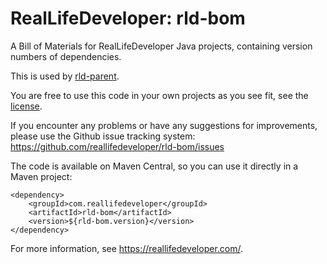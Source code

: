 RealLifeDeveloper: rld-bom
==========================

A Bill of Materials for RealLifeDeveloper Java projects, containing version numbers of dependencies.

This is used by [rld-parent](https://github.com/reallifedeveloper/rld-parent).

You are free to use this code in your own projects as you see fit, see the [license](LICENSE).

If you encounter any problems or have any suggestions for improvements, please use the Github issue tracking system:
https://github.com/reallifedeveloper/rld-bom/issues

The code is available on Maven Central, so you can use it directly in a Maven project:
```
<dependency>
    <groupId>com.reallifedeveloper</groupId>
    <artifactId>rld-bom</artifactId>
    <version>${rld-bom.version}</version>
</dependency>
```

For more information, see <https://reallifedeveloper.com/>.
